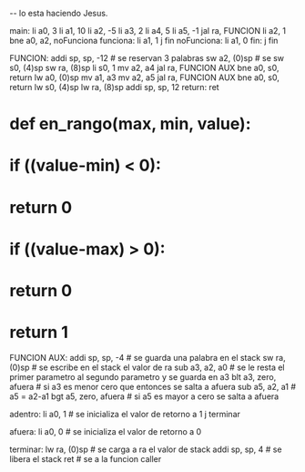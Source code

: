 -- lo esta haciendo Jesus.

main: 
            li a0, 3
            li a1, 10
            li a2, -5
            li a3, 2
            li a4, 5
            li a5, -1
            jal ra, FUNCION
            li a2, 1
            bne a0, a2, noFunciona
funciona: 
            li a1, 1
            j fin
noFunciona: 
            li a1, 0
            fin: j fin

FUNCION: 
            addi sp, sp, -12  # se reservan 3 palabras
            sw a2, (0)sp           # se 
            sw s0, (4)sp
            sw ra, (8)sp
            li s0, 1
            mv a2, a4
            jal ra, FUNCION AUX
            bne a0, s0, return
            lw a0, (0)sp
            mv a1, a3
            mv a2, a5
            jal ra, FUNCION AUX
            bne a0, s0, return
            lw s0, (4)sp
            lw ra, (8)sp
            addi sp, sp, 12
return: 
            ret

# def en_rango(max, min, value): 
#   if ((value-min) < 0):
#        return 0
#   if ((value-max) > 0):
#        return 0
#   return 1
FUNCION AUX: addi sp, sp, -4 # se guarda una palabra en el stack
    sw ra, (0)sp             # se escribe en el stack el valor de ra
    sub a3, a2, a0           # se le resta el primer parametro al segundo parametro y se guarda en a3
    blt a3, zero, afuera     # si a3 es menor cero que entonces se salta a afuera 
    sub a5, a2, a1           # a5 = a2-a1
    bgt a5, zero, afuera     # si a5 es mayor a cero se salta a afuera

adentro: li a0, 1            # se inicializa el valor de retorno a 1
    j terminar 

afuera: li a0, 0             # se inicializa el valor de retorno a 0

terminar: lw ra, (0)sp       # se carga a ra el valor de stack
    addi sp, sp, 4           # se libera el stack
    ret                      # se a la funcion caller
